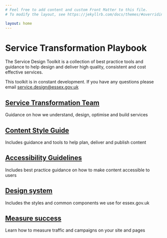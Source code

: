 ```yaml
---
# Feel free to add content and custom Front Matter to this file.
# To modify the layout, see https://jekyllrb.com/docs/themes/#overriding-theme-defaults

layout: home
---
```

# Service Transformation Playbook

The Service Design Toolkit is a collection of best practice tools and guidance to help design and deliver high quality, consistent and cost effective services.

This toolkit is in constant development. If you have any questions please email [service.design@essex.gov.uk](mailto:service.design@essex.gov.uk)

<!-- ## [Service Transformation Team](Service-Transformation-Team)

Guidance on how we understand, design, optimise and build services

## [Content Style Guide](Content-style-guide)

Includes guidance and tools to help plan, deliver and publish content

## [Accessibility Guidelines](Accessibility-guidelines)

Includes best practice guidance on how to make content accessible to users

## [Design system](Design-system)

Includes the styles and common components we use for essex.gov.uk

## [Measure success](Measure-success)

Learn how to measure traffic and campaigns on your site and pages -->

<div class="previews">
  <div class="preview">
    <h2 class="sub-section-heading"><a href="Service-Transformation-Team">Service Transformation Team</a></h2>
    <p>Guidance on how we understand, design, optimise and build services</p>
  </div>
  <div class="preview">
    <h2 class="sub-section-heading"><a href="Content-style-guide">Content Style Guide</a></h2>
    <p>Includes guidance and tools to help plan, deliver and publish content</p>
  </div>
  <div class="preview">
    <h2 class="sub-section-heading"><a href="Accessibility-guidelines">Accessibility Guidelines</a></h2>
    <p>Includes best practice guidance on how to make content accessible to users</p>
  </div>

  <div class="preview">
    <h2 class="sub-section-heading"><a href="Design-system">Design system</a></h2>
    <p>Includes the styles and common components we use for essex.gov.uk</p>
  </div>
  <div class="preview">
    <h2 class="sub-section-heading"><a href="Measure-success">Measure success</a></h2>
    <p>Learn how to measure traffic and campaigns on your site and pages</p>
  </div>
</div>